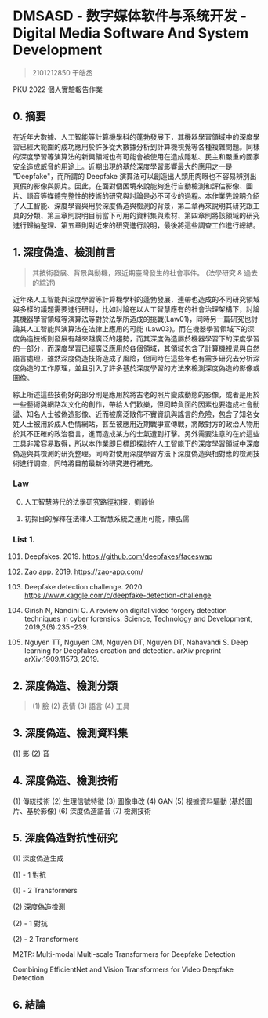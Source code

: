 # DMSASD - 数字媒体软件与系统开发 - Digital Media Software And System Development

> 2101212850 干皓丞

PKU 2022 個人實驗報告作業

## 0. 摘要

在近年大數據、人工智能等計算機學科的蓬勃發展下，其機器學習領域中的深度學習已經大範圍的成功應用於許多從大數據分析到計算機視覺等各種複雜問題。同樣的深度學習等演算法的新興領域也有可能會被使用在造成隱私、民主和嚴重的國家安全造成威脅的用途上。近期出現的基於深度學習影響最大的應用之一是 "Deepfake"，而所謂的 Deepfake 演算法可以創造出人類用肉眼也不容易辨別出真假的影像與照片。因此，在面對個困境來說能夠進行自動檢測和評估影像、圖片、語音等媒體完整性的技術的研究與討論是必不可少的過程。本作業先說明介紹了人工智能、深度學習與用於深度偽造與檢測的背景，第二章再來說明其研究跟工具的分類、第三章則說明目前當下可用的資料集與素材、第四章則將該領域的研究進行歸納整理、第五章則對近來的研究進行說明，最後將這些調查工作進行總結。

## 1. 深度偽造、檢測前言

> 其技術發展、背景與動機，跟近期臺灣發生的社會事件。
> (法學研究 & 過去的綜述)

近年來人工智能與深度學習等計算機學科的蓬勃發展，連帶也造成的不同研究領域與多樣的議題需要進行研討，比如討論在以人工智慧應有的社會治理架構下，討論其機器學習領域等演算法等對於法學所造成的挑戰(Law01)，同時另一篇研究也討論其人工智能與演算法在法律上應用的可能 (Law03)。而在機器學習領域下的深度偽造技術則發展有越來越廣泛的趨勢，而其深度偽造屬於機器學習下的深度學習的一部分，而深度學習已經廣泛應用於各個領域，其領域包含了計算機視覺與自然語言處理，雖然深度偽造技術造成了風險，但同時在這些年也有需多研究去分析深度偽造的工作原理，並且引入了許多基於深度學習的方法來檢測深度偽造的影像或圖像。


綜上所述這些技術好的部分則是應用於將古老的照片變成動態的影像，或者是用於一些藝術與網路次文化的創作，帶給人們歡樂，但同時負面的因素也要造成社會動盪、知名人士被偽造影像、近而被廣泛散佈不實資訊與謠言的危險，包含了知名女姓人士被用於成人色情網站，甚至被應用近期戰爭宣傳戰，將敵對方的政治人物用於其不正確的政治發言，進而造成某方的士氣遭到打擊。另外需要注意的在於這些工具非常容易取得，所以本作業即目標即探討在人工智能下的深度學習領域中深度偽造與其檢測的研究整理。同時對使用深度學習方法下深度偽造與相對應的檢測技術進行調查，同時將目前最新的研究進行補充。



### Law

0. 人工智慧時代的法學研究路徑初探，劉靜怡

3. 初探目的解釋在法律人工智慧系統之運用可能，陳弘儒

### List 1.
101. Deepfakes. 2019. https://github.com/deepfakes/faceswap

102. Zao app. 2019. https://zao-app.com/

103. Deepfake detection challenge. 2020. https://www.kaggle.com/c/deepfake-detection-challenge

104. Girish N, Nandini C. A review on digital video forgery detection techniques in cyber forensics. Science, Technology and Development, 2019,3(6):235−239.

105. Nguyen TT, Nguyen CM, Nguyen DT, Nguyen DT, Nahavandi S. Deep learning for Deepfakes creation and detection. arXiv preprint arXiv:1909.11573, 2019.


## 2. 深度偽造、檢測分類

> (1) 臉 (2) 表情 (3) 語言 (4) 工具

## 3. 深度偽造、檢測資料集

(1) 影 (2) 音

## 4. 深度偽造、檢測技術

(1) 傳統技術 (2) 生理信號特徵 (3) 圖像串改 (4) GAN (5) 根據資料驅動 (基於圖片、基於影像) (6) 深度偽造語音 (7) 檢測技術

## 5. 深度偽造對抗性研究

(1) 深度偽造生成 

(1) - 1 對抗

(1) - 2 Transformers 

(2) 深度偽造檢測

(2) - 1 對抗

(2) - 2 Transformers

M2TR: Multi-modal Multi-scale Transformers for Deepfake Detection

Combining EfficientNet and Vision Transformers for Video Deepfake Detection

## 6. 結論

